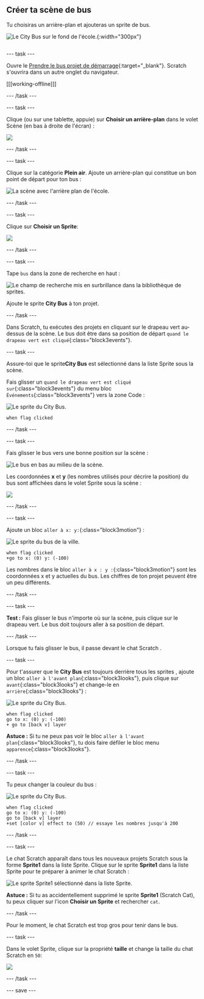 ## Créer ta scène de bus

<div style="display: flex; flex-wrap: wrap">
<div style="flex-basis: 200px; flex-grow: 1; margin-right: 15px;">
Tu choisiras un arrière-plan et ajouteras un sprite de bus.
</div>
<div>

![Le City Bus sur le fond de l'école.](images/bus-scene.png){:width="300px"}

</div>
</div>

--- task ---

Ouvre le [Prendre le bus projet de démarrage](https://scratch.mit.edu/projects/582214330/editor){:target="_blank"}. Scratch s'ouvrira dans un autre onglet du navigateur.

[[[working-offline]]]

--- /task ---

--- task ---

Clique (ou sur une tablette, appuie) sur **Choisir un arrière-plan** dans le volet Scène (en bas à droite de l'écran) :

![](images/choose-a-backdrop.png)

--- /task ---

--- task ---

Clique sur la catégorie **Plein air**. Ajoute un arrière-plan qui constitue un bon point de départ pour ton bus :

![La scène avec l'arrière plan de l'école.](images/outdoor-backdrop.png)

--- /task ---

--- task ---

Clique sur **Choisir un Sprite**:

![](images/choose-sprite-menu.png)

--- /task ---

--- task ---

Tape `bus` dans la zone de recherche en haut :

![Le champ de recherche mis en surbrillance dans la bibliothèque de sprites.](images/bus-search.png)

Ajoute le sprite **City Bus** à ton projet.

--- /task ---

 Dans Scratch, tu exécutes des projets en cliquant sur le drapeau vert au-dessus de la scène. Le bus doit être dans sa position de départ `quand le drapeau vert est cliqué`{:class="block3events"}.

--- task ---

Assure-toi que le sprite**City Bus** est sélectionné dans la liste Sprite sous la scène.

Fais glisser un `quand le drapeau vert est cliqué sur`{:class="block3events"} du menu bloc `Événements`{:class="block3events"} vers la zone Code :

![Le sprite du City Bus.](images/bus-sprite.png)

```blocks3
when flag clicked
```

--- /task ---

--- task ---

Fais glisser le bus vers une bonne position sur la scène :

![Le bus en bas au milieu de la scène.](images/bus-bottom-middle.png)

Les coordonnées **x** et **y** (les nombres utilisés pour décrire la position) du bus sont affichées dans le volet Sprite sous la scène :

![](images/coords-sprite-pane.png)


--- /task ---

--- task ---

Ajoute un bloc `aller à x: y:`{:class="block3motion"} :

![Le sprite du bus de la ville.](images/bus-sprite.png)

```blocks3
when flag clicked
+go to x: (0) y: (-100)
```

Les nombres dans le bloc `aller à x : y :`{:class="block3motion"} sont les coordonnées x et y actuelles du bus. Les chiffres de ton projet peuvent être un peu différents.

--- /task ---

--- task ---

**Test :** Fais glisser le bus n'importe où sur la scène, puis clique sur le drapeau vert. Le bus doit toujours aller à sa position de départ.

--- /task ---

Lorsque tu fais glisser le bus, il passe devant le chat Scratch .

--- task ---

Pour t'assurer que le **City Bus** est toujours derrière tous les sprites , ajoute un bloc `aller à l'avant plan`{:class="block3looks"}, puis clique sur `avant`{:class="block3looks"} et change-le en `arrière`{:class="block3looks"} :

![Le sprite du City Bus.](images/bus-sprite.png)

```blocks3
when flag clicked
go to x: (0) y: (-100)
+ go to [back v] layer
```

**Astuce :** Si tu ne peux pas voir le bloc `aller à l'avant plan`{:class="block3looks"}, tu dois faire défiler le bloc menu `apparence`{:class="block3looks"}.

--- /task ---

--- task ---

Tu peux changer la couleur du bus :

![Le sprite du City Bus.](images/bus-sprite.png)

```blocks3
when flag clicked
go to x: (0) y: (-100)
go to [back v] layer
+set [color v] effect to (50) // essaye les nombres jusqu'à 200
```

--- /task ---

--- task ---

Le chat Scratch apparaît dans tous les nouveaux projets Scratch sous la forme **Sprite1** dans la liste Sprite. Clique sur le sprite **Sprite1** dans la liste Sprite pour te préparer à animer le chat Scratch :

![Le sprite Sprite1 sélectionné dans la liste Sprite.](images/sprite1-selected.png)

**Astuce :** Si tu as accidentellement supprimé le sprite **Sprite1** (Scratch Cat), tu peux cliquer sur l'icon **Choisir un Sprite** et rechercher `cat`.

--- /task ---

Pour le moment, le chat Scratch est trop gros pour tenir dans le bus.

--- task ---

Dans le volet Sprite, clique sur la propriété **taille** et change la taille du chat Scratch en `50`:

![](images/sprite-pane-size.png)

--- /task ---

--- save ---
